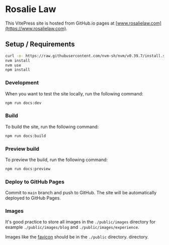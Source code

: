 # Rosalie Law

This VitePress site is hosted from GitHub.io pages at [www.rosalielaw.com](https://www.rosalielaw.com).

## Setup / Requirements

```bash
curl -o- https://raw.githubusercontent.com/nvm-sh/nvm/v0.39.7/install.sh | bash
nvm install
nvm use
npm install
```

### Development

When you want to test the site locally, run the following command:

```bash
npm run docs:dev
```

### Build

To build the site, run the following command:
```bash
npm run docs:build
```

### Preview build

To preview the build, run the following command:
```bash
npm run docs:preview
```

### Deploy to GitHub Pages
Commit to `main` branch and push to GitHub. The site will be automatically deployed to GitHub Pages.

### Images
It's good practice to store all images in the `./public/images` directory for example `./public/images/blog` and `./public/images/experience`.

Images like the [favicon](https://www.google.com/search?q=favicon+explained) should be in the `./public` directory.
directory.
